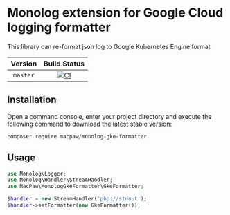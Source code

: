 Monolog extension for Google Cloud logging formatter
=================================

This library can re-format json log to Google Kubernetes Engine format

| Version | Build Status |
|:---------:|:-------------:|
| `master`| [![CI][master Build Status Image]][master Build Status] |

## Installation
Open a command console, enter your project directory and execute the
following command to download the latest stable version:
```
composer require macpaw/monolog-gke-formatter
```

## Usage

```php
use Monolog\Logger;
use Monolog\Handler\StreamHandler;
use MacPaw\MonologGkeFormatter\GkeFormatter;

$handler = new StreamHandler('php://stdout');
$handler->setFormatter(new GkeFormatter());
```

[master Build Status]: https://github.com/macpaw/monolog-gke-formatter/actions?query=workflow%3ACI+branch%3Amaster
[master Build Status Image]: https://github.com/macpaw/monolog-gke-formatter/workflows/CI/badge.svg?branch=master

